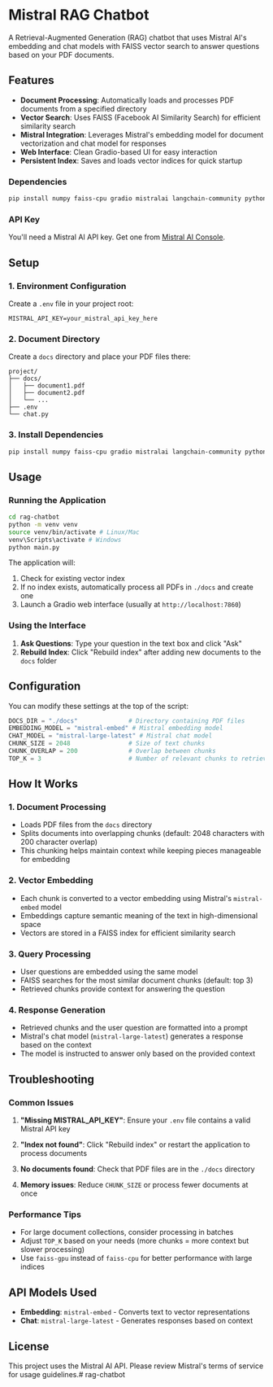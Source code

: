 # Mistral RAG Chatbot

A Retrieval-Augmented Generation (RAG) chatbot that uses Mistral AI's embedding and chat models with FAISS vector search to answer questions based on your PDF documents.

## Features

- **Document Processing**: Automatically loads and processes PDF documents from a specified directory
- **Vector Search**: Uses FAISS (Facebook AI Similarity Search) for efficient similarity search
- **Mistral Integration**: Leverages Mistral's embedding model for document vectorization and chat model for responses
- **Web Interface**: Clean Gradio-based UI for easy interaction
- **Persistent Index**: Saves and loads vector indices for quick startup

### Dependencies

```bash
pip install numpy faiss-cpu gradio mistralai langchain-community python-dotenv pathlib
```

### API Key

You'll need a Mistral AI API key. Get one from [Mistral AI Console](https://console.mistral.ai/).

## Setup

### 1. Environment Configuration

Create a `.env` file in your project root:

```env
MISTRAL_API_KEY=your_mistral_api_key_here
```

### 2. Document Directory

Create a `docs` directory and place your PDF files there:

```
project/
├── docs/
│   ├── document1.pdf
│   ├── document2.pdf
│   └── ...
├── .env
└── chat.py
```

### 3. Install Dependencies

```bash
pip install numpy faiss-cpu gradio mistralai langchain-community python-dotenv
```

## Usage

### Running the Application
```bash
cd rag-chatbot
python -m venv venv
source venv/bin/activate # Linux/Mac
venv\Scripts\activate # Windows
python main.py
```

The application will:
1. Check for existing vector index
2. If no index exists, automatically process all PDFs in `./docs` and create one
3. Launch a Gradio web interface (usually at `http://localhost:7860`)

### Using the Interface

1. **Ask Questions**: Type your question in the text box and click "Ask"
2. **Rebuild Index**: Click "Rebuild index" after adding new documents to the `docs` folder

## Configuration

You can modify these settings at the top of the script:

```python
DOCS_DIR = "./docs"              # Directory containing PDF files
EMBEDDING_MODEL = "mistral-embed" # Mistral embedding model
CHAT_MODEL = "mistral-large-latest" # Mistral chat model
CHUNK_SIZE = 2048                # Size of text chunks
CHUNK_OVERLAP = 200              # Overlap between chunks
TOP_K = 3                        # Number of relevant chunks to retrieve
```

## How It Works

### 1. Document Processing
- Loads PDF files from the `docs` directory
- Splits documents into overlapping chunks (default: 2048 characters with 200 character overlap)
- This chunking helps maintain context while keeping pieces manageable for embedding

### 2. Vector Embedding
- Each chunk is converted to a vector embedding using Mistral's `mistral-embed` model
- Embeddings capture semantic meaning of the text in high-dimensional space
- Vectors are stored in a FAISS index for efficient similarity search

### 3. Query Processing
- User questions are embedded using the same model
- FAISS searches for the most similar document chunks (default: top 3)
- Retrieved chunks provide context for answering the question

### 4. Response Generation
- Retrieved chunks and the user question are formatted into a prompt
- Mistral's chat model (`mistral-large-latest`) generates a response based on the context
- The model is instructed to answer only based on the provided context

## Troubleshooting

### Common Issues

1. **"Missing MISTRAL_API_KEY"**: Ensure your `.env` file contains a valid Mistral API key

2. **"Index not found"**: Click "Rebuild index" or restart the application to process documents

3. **No documents found**: Check that PDF files are in the `./docs` directory

4. **Memory issues**: Reduce `CHUNK_SIZE` or process fewer documents at once

### Performance Tips

- For large document collections, consider processing in batches
- Adjust `TOP_K` based on your needs (more chunks = more context but slower processing)
- Use `faiss-gpu` instead of `faiss-cpu` for better performance with large indices

## API Models Used

- **Embedding**: `mistral-embed` - Converts text to vector representations
- **Chat**: `mistral-large-latest` - Generates responses based on context

## License

This project uses the Mistral AI API. Please review Mistral's terms of service for usage guidelines.# rag-chatbot
